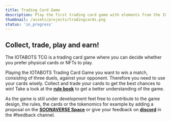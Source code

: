 ```yaml
---
title: Trading Card Game
description: Play the first trading card game with elements from the IOTABOTS Metaverse!
thumbnail: /assets/projects/tradingcards.png
status: 'in_progress'
---
```


## Collect, trade, play and earn!

The IOTABOTS TCG is a trading card game where you can decide whether you prefer physical cards or NFTs to play.

Playing the IOTABOTS Trading Card Game you want to win a match, consisting of three duels, against your opponent. Therefore you need to use your cards wisely. Collect and trade your cards to get the best chances to win!
Take a look at the **[rule book](http://docs.iotabots.io/tcg/rulebook)** to get a better understanding of the game.
 
As the game is still under development feel free to contribute to the game design, the rules, the cards or the tokenomics for example by adding a proposal on the **[SOONAVERSE Space](https://soonaverse.com/space/0x9dd831f7eed22ca73b254422baab74a8c460e438/proposals)** or give your feedback on **[discord](https://t.co/BLwSLmwoJt)** in the #feedback channel.